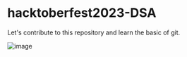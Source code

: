# hacktoberfest2023-DSA
Let's contribute to this repository and learn the basic of git.

![image](https://github.com/torchdotonions/hacktoberfest2023-DSA/assets/114874349/f2faeab8-82d4-47a6-a8ad-ab5a45f4f7e2)
